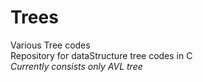 # Trees
Various Tree codes
<br>Repository for dataStructure tree codes in C</br>
*Currently consists only AVL tree*
